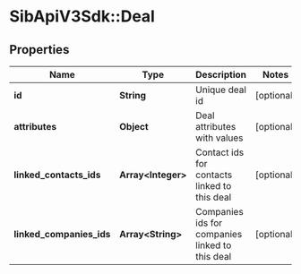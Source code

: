 # SibApiV3Sdk::Deal

## Properties
Name | Type | Description | Notes
------------ | ------------- | ------------- | -------------
**id** | **String** | Unique deal id | [optional] 
**attributes** | **Object** | Deal attributes with values | [optional] 
**linked_contacts_ids** | **Array&lt;Integer&gt;** | Contact ids for contacts linked to this deal | [optional] 
**linked_companies_ids** | **Array&lt;String&gt;** | Companies ids for companies linked to this deal | [optional] 


